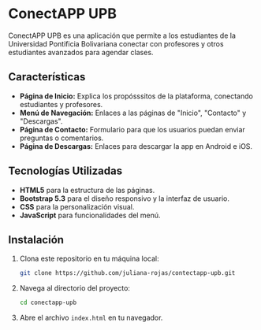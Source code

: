 # ConectAPP UPB

ConectAPP UPB es una aplicación que permite a los estudiantes de la Universidad Pontificia Bolivariana conectar con profesores y otros estudiantes avanzados para agendar clases.

## Características

- **Página de Inicio:** Explica los propósssitos de la plataforma, conectando estudiantes y profesores.
- **Menú de Navegación:** Enlaces a las páginas de "Inicio", "Contacto" y "Descargas".
- **Página de Contacto:** Formulario para que los usuarios puedan enviar preguntas o comentarios.
- **Página de Descargas:** Enlaces para descargar la app en Android e iOS.

## Tecnologías Utilizadas

- **HTML5** para la estructura de las páginas.
- **Bootstrap 5.3** para el diseño responsivo y la interfaz de usuario.
- **CSS** para la personalización visual.
- **JavaScript** para funcionalidades del menú.

## Instalación

1. Clona este repositorio en tu máquina local:
   ```bash
   git clone https://github.com/juliana-rojas/contectapp-upb.git
   ```

2. Navega al directorio del proyecto:
   ```bash
   cd conectapp-upb
   ```

3. Abre el archivo `index.html` en tu navegador.
